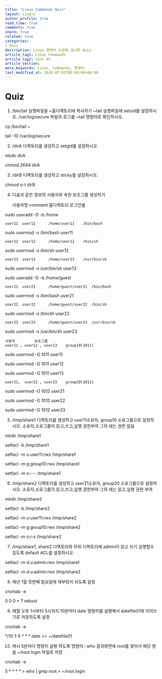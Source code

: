 ```yaml
---
title: "Linux Commands Quiz"
layout: single
author_profile: true
read_time: true
comments: true
share: true
related: true
categories:
- Quiz
description: Linux 명령어 수업에 실시한 Quiz
article_tag1: Linux Commands
article_tag2: Cent OS
article_section: 
meta_keywords: Linux, Commands, 명령어
last_modified_at: 2020-07-01T00:00:00+00:00
---
```

# Quiz

1. /bin/tail 실행파일을  ~홈디렉토리에 복사하기
  ~tail 실행파일에 setuid를 설정하시오.
  /var/log/secure 파일의 로그를 ~tail 명령어로 확인하시오.

cp /bin/tail ~

tail -10 /var/log/secure

2. /dirA 디렉토리를 생성하고 setgid를 설정하시오.

mkdir dirA

chmod 2644 dirA

3. /dirB 디렉토리를 생성하고 sticky를 설정하시오.

chmod o-t dirB

4. 다음과 같은 정보의 사용자와 속한 보조그룹 생성하기

	사용자명	comment		홈디렉토리	로그인쉘
	
sudo useradd -D -b /home

	user11	user11		/home/user11	/bin/bash

sudo usermod -s /bin/bash user11

	user12	user12		/home/user12	/bin/sh

sudo usermod -s /bin/sh user12

	user13	user13		/home/user13	/usr/bin/sh

sudo usermod -s /usr/bin/sh user13

sudo useradd -D -b /home/guest

	user21	user21		/home/guest/user21  /bin/bash

sudo usermod -s /bin/bash user21

	user22	user22		/home/guest/user22  /bin/sh

sudo usermod -s /bin/sh user22

	user23	user23		/home/guest/user23  /usr/bin/sh

sudo usermod -s /usr/bin/sh user23

	사용자			보조그룹
	user11 , user12 , user13  	group10(1011)

sudo usermod -G 1011 user11

sudo usermod -G 1011 user12

sudo usermod -G 1011 user13

	user21,  user22 , user23	group20(1012)

sudo usermod -G 1012 user21

sudo usermod -G 1012 user22

sudo usermod -G 1012 user23

5. /tmp/share1 디렉토리를 생성하고 user11소유자, group10 소유그룹으로 설정하시오.
	소유자,소유그룹이 읽고,쓰고,실행 권한부여
	그외 에는 권한 없음

mkdir /tmp/share1

setfacl -b /tmp/share1

setfacl -m u:user11:rwx /tmp/share1

setfacl -m g:group10:rwx /tmp/share1

setfacl -m o:--- /tmp/share1

6. /tmp/share2 디렉토리를 생성하고 user21소유자, group20 소유그룹으로 설정하시오.
	소유자,소유그룹이 읽고,쓰고,실행 권한부여
	그외 에는 읽고,실행 권한 부여

mkdir /tmp/share2

setfacl -b /tmp/share2

setfacl -m u:user11:rwx /tmp/share2

setfacl -m g:group10:rwx /tmp/share2

setfacl -m o:r-x /tmp/share2

7. /tmp/share1, share2 디렉토리와 하위 디렉토리에 admin이 읽고 쓰기 실행할수 있도록 default ACL를 설정하시오.

setfacl -m d:u:admin:rwx /tmp/share1

setfacl -m d:u:admin:rwx /tmp/share2
	
8. 매년 1월 첫번째 일요일에 재부팅이 되도록 설정

crontab -e

0	0	0	*	7	reboot

9. 매월 오후 1시부터 5시까지 10분마다 date 명령어를 실행해서 datefile01에 이어쓰기로 저장하도록 설정

crontab -e

*/10	1-5	*	*	* 	date >> ~/datefile01

10. 매시 5분마다  명령어 실행 하도록
 명령어 : who 결과화면에 root를 찾아서 해당 행을 ~/root.login 파일로 저장

crontab -e

5	*	*	*	*	 > who | grep root > ~/root.login